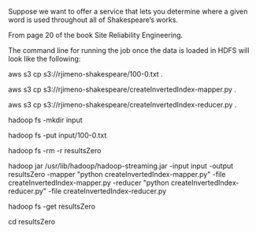 Suppose we want to offer a service that lets you determine where a given word is used throughout all of Shakespeare’s works.

From page 20 of the book Site Reliability Engineering.

The command line for running the job once the data is loaded in HDFS will look like the following:

aws s3 cp s3://rjimeno-shakespeare/100-0.txt .

aws s3 cp s3://rjimeno-shakespeare/createInvertedIndex-mapper.py .

aws s3 cp s3://rjimeno-shakespeare/createInvertedIndex-reducer.py .


hadoop fs -mkdir input

hadoop fs -put input/100-0.txt

hadoop fs -rm -r resultsZero


hadoop jar /usr/lib/hadoop/hadoop-streaming.jar -input input -output resultsZero -mapper "python createInvertedIndex-mapper.py" -file createInvertedIndex-mapper.py -reducer "python createInvertedIndex-reducer.py" -file createInvertedIndex-reducer.py

hadoop fs -get resultsZero

cd resultsZero
